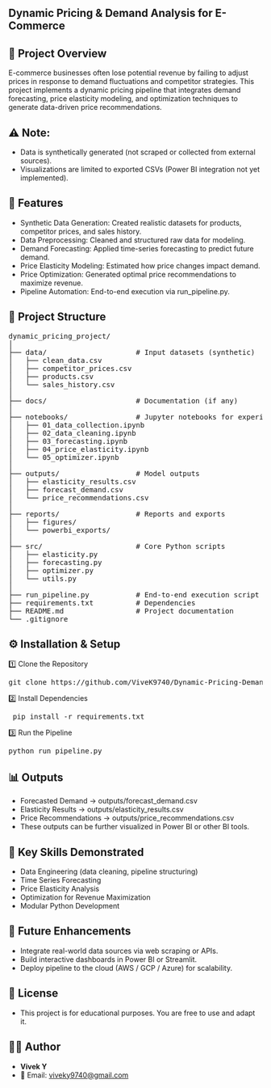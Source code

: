 ## Dynamic Pricing & Demand Analysis for E-Commerce

## 📌 Project Overview

E-commerce businesses often lose potential revenue by failing to adjust prices in response to demand fluctuations and competitor strategies.
This project implements a dynamic pricing pipeline that integrates demand forecasting, price elasticity modeling, and optimization techniques to generate data-driven price recommendations.

## ⚠️ Note:
- Data is synthetically generated (not scraped or collected from external sources).
- Visualizations are limited to exported CSVs (Power BI integration not yet implemented).

## 🚀 Features
- Synthetic Data Generation: Created realistic datasets for products, competitor prices, and sales history.
- Data Preprocessing: Cleaned and structured raw data for modeling.
- Demand Forecasting: Applied time-series forecasting to predict future demand.
- Price Elasticity Modeling: Estimated how price changes impact demand.
- Price Optimization: Generated optimal price recommendations to maximize revenue.
- Pipeline Automation: End-to-end execution via run_pipeline.py.

## 📂 Project Structure
<pre>
dynamic_pricing_project/
│
├── data/                     # Input datasets (synthetic)
│   ├── clean_data.csv
│   ├── competitor_prices.csv
│   ├── products.csv
│   └── sales_history.csv
│
├── docs/                     # Documentation (if any)
│
├── notebooks/                # Jupyter notebooks for experimentation
│   ├── 01_data_collection.ipynb
│   ├── 02_data_cleaning.ipynb
│   ├── 03_forecasting.ipynb
│   ├── 04_price_elasticity.ipynb
│   └── 05_optimizer.ipynb
│
├── outputs/                  # Model outputs
│   ├── elasticity_results.csv
│   ├── forecast_demand.csv
│   └── price_recommendations.csv
│
├── reports/                  # Reports and exports
│   ├── figures/
│   └── powerbi_exports/
│
├── src/                      # Core Python scripts
│   ├── elasticity.py
│   ├── forecasting.py
│   ├── optimizer.py
│   └── utils.py
│
├── run_pipeline.py           # End-to-end execution script
├── requirements.txt          # Dependencies
├── README.md                 # Project documentation
└── .gitignore
</pre>

## ⚙️ Installation & Setup

1️⃣ Clone the Repository
<pre>git clone https://github.com/ViveK9740/Dynamic-Pricing-Demand-Analysis-for-E-Commerce.git</pre>

2️⃣ Install Dependencies
<pre> pip install -r requirements.txt</pre>

3️⃣ Run the Pipeline
<pre>python run_pipeline.py</pre>

## 📊 Outputs

- Forecasted Demand → outputs/forecast_demand.csv
- Elasticity Results → outputs/elasticity_results.csv
- Price Recommendations → outputs/price_recommendations.csv
- These outputs can be further visualized in Power BI or other BI tools.

## 🔑 Key Skills Demonstrated

- Data Engineering (data cleaning, pipeline structuring)
- Time Series Forecasting
- Price Elasticity Analysis
- Optimization for Revenue Maximization
- Modular Python Development

## 📌 Future Enhancements

- Integrate real-world data sources via web scraping or APIs.
- Build interactive dashboards in Power BI or Streamlit.
- Deploy pipeline to the cloud (AWS / GCP / Azure) for scalability.

## 📝 License
- This project is for educational purposes. You are free to use and adapt it.

## 👨‍💻 Author
- **Vivek Y**
- 📧 Email: viveky9740@gmail.com  
